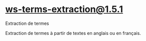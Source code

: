 # ws-terms-extraction@1.5.1

Extraction de termes

Extraction de termes à partir de textes en anglais ou en français.
